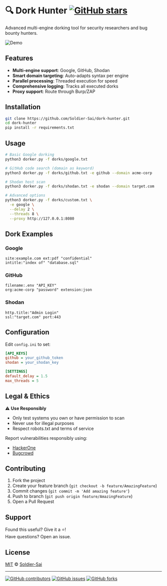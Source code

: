 # 🔍 Dork Hunter [![GitHub stars](https://img.shields.io/github/stars/Soldier-Sai/dork-hunter?style=social)](https://github.com/Soldier-Sai/dork-hunter)

Advanced multi-engine dorking tool for security researchers and bug bounty hunters.

![Demo](https://media.giphy.com/media/v1.Y2lkPTc5MGI3NjExcDk0dW1mY2V6dW5yY3V1eW5jZ3B5eGx4bGZ6dHhqZ2Z1dWx6ZyZlcD12MV9pbnRlcm5hbF9naWZfYnlfaWQmY3Q9Zw/xT5LMHxhOfscxPfIfm/giphy.gif)

## Features
- **Multi-engine support**: Google, GitHub, Shodan
- **Smart domain targeting**: Auto-adapts syntax per engine
- **Parallel processing**: Threaded execution for speed
- **Comprehensive logging**: Tracks all executed dorks
- **Proxy support**: Route through Burp/ZAP

## Installation
```bash
git clone https://github.com/Soldier-Sai/dork-hunter.git
cd dork-hunter
pip install -r requirements.txt
```

## Usage
```bash
# Basic Google dorking
python3 dorker.py -f dorks/google.txt

# GitHub code search (domain as keyword)
python3 dorker.py -f dorks/github.txt -e github --domain acme-corp

# Shodan host scan
python3 dorker.py -f dorks/shodan.txt -e shodan --domain target.com

# Advanced options
python3 dorker.py -f dorks/custom.txt \
  -e google \
  --delay 2 \
  --threads 8 \
  --proxy http://127.0.0.1:8080
```

## Dork Examples
### Google
```
site:example.com ext:pdf "confidential"
intitle:"index of" "database.sql"
```

### GitHub
```
filename:.env "API_KEY"
org:acme-corp "password" extension:json
```

### Shodan
```
http.title:"Admin Login"
ssl:"target.com" port:443
```

## Configuration
Edit `config.ini` to set:
```ini
[API_KEYS]
github = your_github_token
shodan = your_shodan_key

[SETTINGS]
default_delay = 1.5
max_threads = 5
```

## Legal & Ethics
⚠️ **Use Responsibly**
- Only test systems you own or have permission to scan
- Never use for illegal purposes
- Respect robots.txt and terms of service

Report vulnerabilities responsibly using:
- [HackerOne](https://hackerone.com)
- [Bugcrowd](https://bugcrowd.com)

## Contributing
1. Fork the project
2. Create your feature branch (`git checkout -b feature/AmazingFeature`)
3. Commit changes (`git commit -m 'Add amazing feature'`)
4. Push to branch (`git push origin feature/AmazingFeature`)
5. Open a Pull Request

## Support
Found this useful? Give it a ⭐!  
Have questions? Open an issue.

## License
[MIT](LICENSE) © [Soldier-Sai](https://github.com/Soldier-Sai)

---

[![GitHub contributors](https://img.shields.io/github/contributors/Soldier-Sai/dork-hunter)](https://github.com/Soldier-Sai/dork-hunter/graphs/contributors)
[![GitHub issues](https://img.shields.io/github/issues/Soldier-Sai/dork-hunter)](https://github.com/Soldier-Sai/dork-hunter/issues)
[![GitHub forks](https://img.shields.io/github/forks/Soldier-Sai/dork-hunter)](https://github.com/Soldier-Sai/dork-hunter/network)
```
